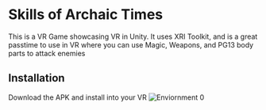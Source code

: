 # Skills of Archaic Times
This is a VR Game showcasing VR in Unity. It uses XRI Toolkit, and is a great passtime to use in VR where you can use Magic, Weapons, and PG13 body parts to attack enemies

## Installation
Download the APK and install into your VR
![Enviornment 0](https://github.com/MagicalPlayGames/SkillsofArchaicTimes/assets/62050440/86587e1f-cdfd-4fcd-9b5f-427ac4b4b653)
